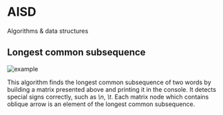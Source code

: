 # AISD
Algorithms &amp; data structures

## Longest common subsequence

![example](https://user-images.githubusercontent.com/80395610/152010138-68370680-cd66-4c0a-9993-217ccfd6253c.JPG)

This algorithm finds the longest common subsequence of two words by building a matrix presented above and printing it in the console. It detects special signs correctly, such as _\n_, _\t_. Each matrix node which contains oblique arrow is an element of the longest common subsequence.
